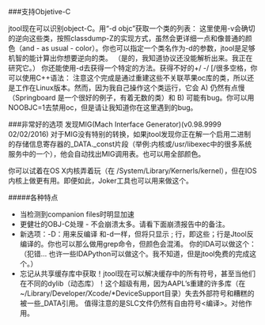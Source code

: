###支持Objetive-C 

jtool现在可以识别object-C。用“-d objc”获取一个类的列表：
这里使用-v会确切的逆向这些类，按照classdump-Z的实现方式，虽然会更详细一点和像普通的颜色（and - as usual - color）。你也可以指定一个类名作为-d的参数，jtool是足够机智的能计算出你想要逆向的类。
（是的，我知道协议还没能解析出来。我正在研究它。）
你还能使用-d去获得一个特定的方法。获得不好的+/ -/ [/很多空格，你可以使用C++语法：
注意这个完成是通过重建这些不关联苹果oc库的类，所以还是工作在Linux版本。然而，因为我自己操作这个类运行，它会 A) 仍然有点慢（Springboard 是一个很好的例子，有着无数的类）和  B) 可能有bug。你可以用NOOBJC=1去禁用oc，但是请让我知道你在这里遇到的bug。

###非常好的选项
发现MIG(Mach Interface Generator)(v0.98.9999 02/02/2016)
对于MIG没有特别的转换，如果jtool发现你正在解一个启用二进制的存储信息寄存器的_DATA._const片段（举例:内核或/usr/libexec中的很多系统服务中的一个），他会自动找出MIG调用表。也可以用全部颜色。

你可以试着在OS X内核弄着玩（在 /System/Library/Kernerls/kernel），但在IOS内核上做更有用。即便如此，Joker工具也可以用来做这个。

#####各种特点
* 当检测到companion files时明显加速
* 更健壮的OBJ-C处理 - 不会崩溃太多。请看下面崩溃报告中的备注。
* 新选项：-D：用来反编译 和-d一样，但将只显示 ; 行，即这些；行是Jtool反编译的。你也可以那么做用grep命令，但颜色会混淆。
你的IDA可以做这个：
（犯错… 也许一些IDAPython可以做这个。我不知道，但是jtool免费的完成这个。）
* 忘记从共享缓存库中获取！jtool现在可以解决缓存中的所有符号，甚至当他们在不同的dylib（动态库）！这个超级有用，因为AAPL’s重建的许多库（在 ~/Library/Developer/Xcode/*DeviceSupport目录）失去外部符号和糟糕的被一些_DATA引用。
值得注意的是SLC文件仍然有自由符号<编译>。对他作用。
